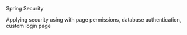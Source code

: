 Spring Security

Applying security using with page permissions, database authentication, custom login page